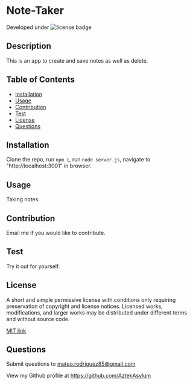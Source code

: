 # Note-Taker

  Developed under ![license badge](https://img.shields.io/badge/License-MIT-blue.svg)
  
  ## Description
  
  This is an app to create and save notes as well as delete.
  
  ## Table of Contents
  
  - [Installation](#installation)
  - [Usage](#usage)
  - [Contribution](#contribution)
  - [Test](#test)
  - [License](#license)
  - [Questions](#questions)
  
  ## Installation
  
  Clone the repo, run ```npm i```, run ```node server.js```, navigate to "http://localhost:3001" in browser.
  
  ## Usage
  
  Taking notes.
  
  ## Contribution
  
  Email me if you would like to contribute.
  
  ## Test
  
  Try it out for yourself.
  
  ## License
  
  A short and simple permissive license with conditions only requiring preservation of copyright and license notices. Licensed works, modifications, and larger works may be distributed under different terms and without source code.
  
  [MIT link](https://choosealicense.com/licenses/mit/)
  
  ## Questions
  
  Submit questions to mateo.rodriguez85@gmail.com

  View my Github profile at https://github.com/AztekAsylum
  
